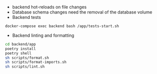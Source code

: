 - backend hot-reloads on file changes
- Database schema changes need the removal of the database volume
- Backend tests

```bash
docker-compose exec backend bash /app/tests-start.sh
```

- Backend linting and formatting

```bash
cd backend/app
poetry install
poetry shell
sh scripts/format.sh
sh scripts/format-imports.sh
sh scripts/lint.sh
```
